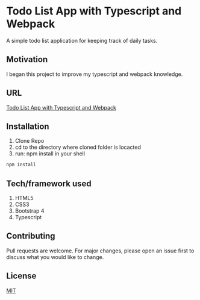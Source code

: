 # Todo List App with Typescript and Webpack

A simple todo list application for keeping track of daily tasks.

## Motivation

I began this project to improve my typescript and webpack knowledge.

## URL

[Todo List App with Typescript and Webpack](https://xenodochial-yonath-0a3f4f.netlify.app)

## Installation

1. Clone Repo
2. cd to the directory where cloned folder is locacted
3. run: npm install in your shell

```bash
npm install
```

## Tech/framework used

1. HTML5
2. CSS3
3. Bootstrap 4
4. Typescript

## Contributing

Pull requests are welcome. For major changes, please open an issue first to discuss what you would like to change.

## License

[MIT](https://choosealicense.com/licenses/mit/)

